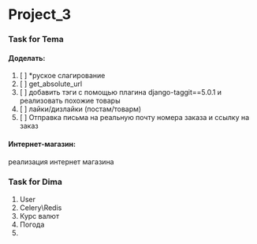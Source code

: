 # Project_3

### Task for Tema

 

#### Доделать:

1. [ ] *руское слагирование
2. [ ] get_absolute_url
3. [ ] добавить тэги с помощью плагина django-taggit==5.0.1 и реализовать похожие товары
4. [ ] лайки/дизлайки (постам/товарм)
5. [ ] Отправка письма на реальную почту номера заказа и ссылку на заказ

#### Интернет-магазин:
реализация интернет магазина



### Task for Dima

1. User
2. Celery\Redis
3. Курс валют
4. Погода
5. 
